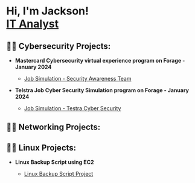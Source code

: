 <h1>Hi, I'm Jackson! <br/><a href="https://github.com/610jackson">IT Analyst</a>

<h2>👨‍💻 Cybersecurity Projects:</h2>

- <b>Mastercard Cybersecurity virtual experience program on Forage - January 2024 </b>
  - [Job Simulation - Security Awareness Team](https://github.com/610jackson/MasterCard-Lab.git)
 

- <b>Telstra Job Cyber Security Simulation program on Forage - January 2024 </b>
  - [Job Simulation - Testra Cyber Security](https://github.com/610jackson/Telstra-Project)


<h2>👨‍💻 Networking Projects:</h2>

<h2>👨‍💻 Linux Projects:</h2>

- <b>Linux Backup Script using EC2 </b>

  -   [Linux Backup Script Project](https://github.com/610jackson/LinuxBackupScript/blob/main/README.md)


  

